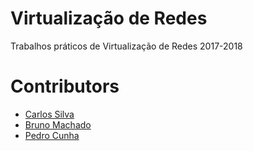 # Virtualização de Redes
 Trabalhos práticos de Virtualização de Redes 2017-2018

# Contributors
* [Carlos Silva](https://github.com/CarSilva)
* [Bruno Machado](https://github.com/BrunoSMachado)
* [Pedro Cunha](https://github.com/pedrocunha1596)
